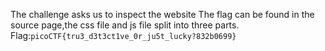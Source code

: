 The challenge asks us to inspect the website
The flag can be found in the source page,the css file and js file split into three parts.
Flag:`picoCTF{tru3_d3t3ct1ve_0r_ju5t_lucky?832b0699}`
